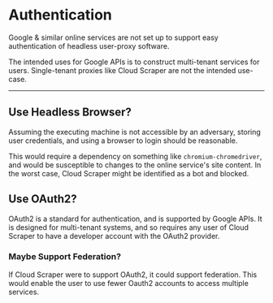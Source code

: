 # Authentication

Google & similar online services are not set up to support easy authentication of headless
user-proxy software.

The intended uses for Google APIs is to construct multi-tenant services for users. Single-tenant
proxies like Cloud Scraper are not the intended use-case.

---

## Use Headless Browser?

Assuming the executing machine is not accessible by an adversary, storing user credentials, and
using a browser to login should be reasonable.

This would require a dependency on something like `chromium-chromedriver`, and would be
susceptible to changes to the online service's site content. In the worst case, Cloud Scraper
might be identified as a bot and blocked.

## Use OAuth2?

OAuth2 is a standard for authentication, and is supported by Google APIs. It is designed for
multi-tenant systems, and so requires any user of Cloud Scraper to have a developer account with
the OAuth2 provider.

### Maybe Support Federation?

If Cloud Scraper were to support OAuth2, it could support federation. This would enable the user to
use fewer Oauth2 accounts to access multiple services.
